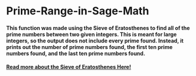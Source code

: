 # Prime-Range-in-Sage-Math

#### This function was made using the Sieve of Eratosthenes to find all of the prime numbers between two given integers. This is meant for large integers, so the output does not include every prime found. Instead, it prints out the number of prime numbers found, the first ten prime numbers found, and the last ten prime numbers found.

#### [Read more about the Sieve of Eratosthenes Here!](https://www.geeksforgeeks.org/sieve-of-eratosthenes/)
